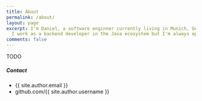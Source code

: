 ```yaml
---
title: About
permalink: /about/
layout: page
excerpt: I'm Daniel, a software enginner currently living in Munich, Germany. 
  I work as a backend developer in the Java ecosystem but I'm always open to new technologies (previously I did Android development and before that frontend).
comments: false
---
```


TODO

##### Contact

- {{ site.author.email }}
- github.com/{{ site.author.username }}
